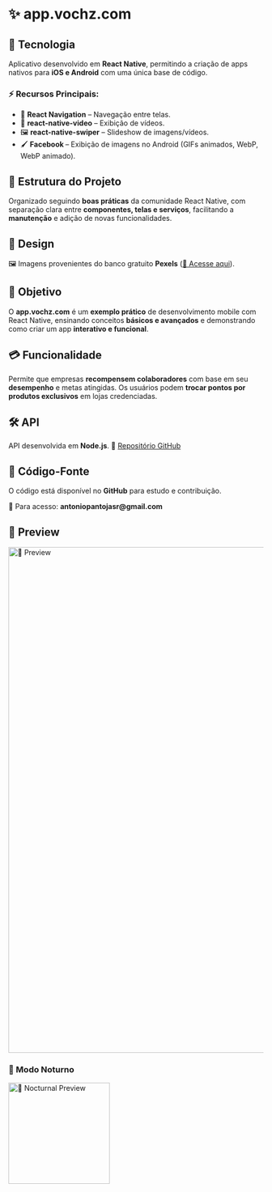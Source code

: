 <h1>✨ app.vochz.com</h1>

<h2>📌 Tecnologia</h2>
<p>Aplicativo desenvolvido em <strong>React Native</strong>, permitindo a criação de apps nativos para <strong>iOS e Android</strong> com uma única base de código.</p>

<h3>⚡ Recursos Principais:</h3>
<ul>
    <li>📱 <strong>React Navigation</strong> – Navegação entre telas.</li>
    <li>🎥 <strong>react-native-video</strong> – Exibição de vídeos.</li>
    <li>🖼️ <strong>react-native-swiper</strong> – Slideshow de imagens/vídeos.</li>
    <li>🖌️ <strong>Facebook </strong> – Exibição de imagens no Android (GIFs animados, WebP, WebP animado).</li>
</ul>

<h2>📂 Estrutura do Projeto</h2>
<p>Organizado seguindo <strong>boas práticas</strong> da comunidade React Native, com separação clara entre <strong>componentes, telas e serviços</strong>, facilitando a <strong>manutenção</strong> e adição de novas funcionalidades.</p>

<h2>🎨 Design</h2>
<p>🖼️ Imagens provenientes do banco gratuito <strong>Pexels</strong> (<a href="https://images.pexels.com">🔗 Acesse aqui</a>).</p>

<h2>🌟 Objetivo</h2>
<p>O <strong>app.vochz.com</strong> é um <strong>exemplo prático</strong> de desenvolvimento mobile com React Native, ensinando conceitos <strong>básicos e avançados</strong> e demonstrando como criar um app <strong>interativo e funcional</strong>.</p>

<h2>💳 Funcionalidade</h2>
<p>Permite que empresas <strong>recompensem colaboradores</strong> com base em seu <strong>desempenho</strong> e metas atingidas. Os usuários podem <strong>trocar pontos por produtos exclusivos</strong> em lojas credenciadas.</p>

<h2>🛠 API</h2>
<p>API desenvolvida em <strong>Node.js</strong>. 🔗 <a href="">Repositório GitHub</a></p>

<h2>📜 Código-Fonte</h2>
<p>O código está disponível no <strong>GitHub</strong> para estudo e contribuição.</p>
<p>📩 Para acesso: <strong>antoniopantojasr@gmail.com</strong></p>

<h2>📸 Preview</h2>
<img src="https://github.com/user-attachments/assets/5ad6d595-e2e9-47d0-b076-69b8161de81b" alt="📱 Preview" width="1000">



<h3>🌙 Modo Noturno</h3>
<img src="https://github.com/antoniopantoja/antoniopantoja/blob/main/assets/voucherBusiness/app.vochz.com%20Noturna.gif" alt="🌙 Nocturnal Preview" width="200">
